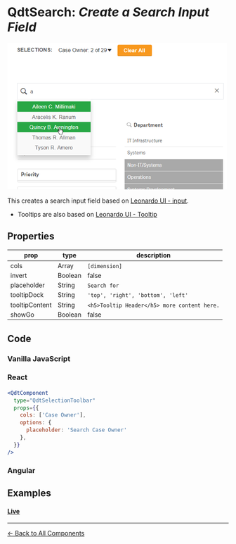 # QdtSearch: *Create a Search Input Field*

![QdtSearch](../assets/search.png?raw=true "QdtSearch")


This creates a search input field based on [Leonardo UI - input](https://qlik-oss.github.io/leonardo-ui/input.html).
* Tooltips are also based on [Leonardo UI - Tooltip](https://qlik-oss.github.io/leonardo-ui/tooltip.html)

## Properties

| prop             | type          | description   |
| ---------------- | ------------- | ------------- |
| cols             | Array         | `[dimension]` |
| invert           | Boolean       | false         |
| placeholder      | String        | `Search for`  |
| tooltipDock      | String        | `'top', 'right', 'bottom', 'left' `|
| tooltipContent   | String        | `<h5>Tooltip Header</h5> more content here.` |
| showGo           | Boolean       | false         |

## Code

### Vanilla JavaScript

### React

```jsx
<QdtComponent
  type="QdtSelectionToolbar"
  props={{
    cols: ['Case Owner'], 
    options: { 
      placeholder: 'Search Case Owner' 
    },
  }}
/>
```

### Angular

## Examples

#### [Live](https://qdt-apps.qlik.com/qdt-components/react/#/search)

---

[← Back to All Components](https://github.com/qlik-demo-team/qdt-components#components)